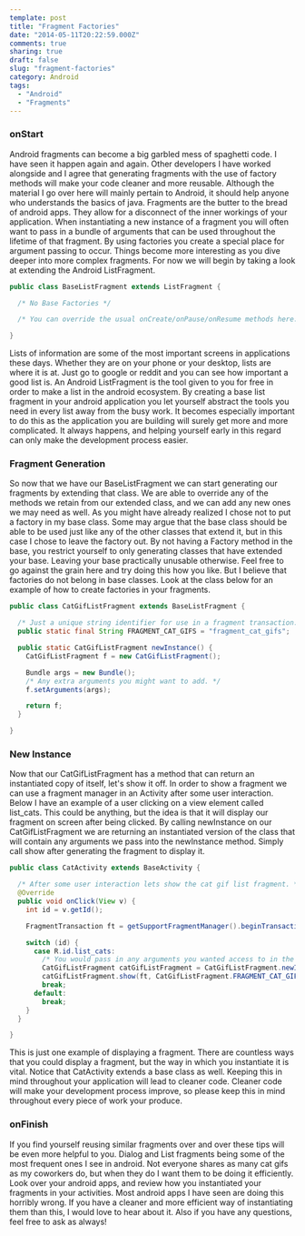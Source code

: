 ```yaml
---
template: post
title: "Fragment Factories"
date: "2014-05-11T20:22:59.000Z"
comments: true
sharing: true
draft: false
slug: "fragment-factories"
category: Android
tags:
  - "Android"
  - "Fragments"
---
```


### onStart
Android fragments can become a big garbled mess of spaghetti code. I have seen it happen again and again. Other developers I have worked alongside and I agree that generating fragments with the use of factory methods will make your code cleaner and more reusable. Although the material I go over here will mainly pertain to Android, it should help anyone who understands the basics of java. Fragments are the butter to the bread of android apps. They allow for a disconnect of the inner workings of your application. When instantiating a new instance of a fragment you will often want to pass in a bundle of arguments that can be used throughout the lifetime of that fragment. By using factories you create a special place for argument passing to occur. Things become more interesting as you dive deeper into more complex fragments. For now we will begin by taking a look at extending the Android ListFragment.


```java An Example ListFragment
public class BaseListFragment extends ListFragment {

  /* No Base Factories */

  /* You can override the usual onCreate/onPause/onResume methods here. */

}
```

Lists of information are some of the most important screens in applications these days. Whether they are on your phone or your desktop, lists are where it is at. Just go to google or reddit and you can see how important a good list is. An Android ListFragment is the tool given to you for free in order to make a list in the android ecosystem. By creating a base list fragment in your android application you let yourself abstract the tools you need in every list away from the busy work. It becomes especially important to do this as the application you are building will surely get more and more complicated. It always happens, and helping yourself early in this regard can only make the development process easier.

### Fragment Generation
So now that we have our BaseListFragment we can start generating our fragments by extending that class. We are able to override any of the methods we retain from our extended class, and we can add any new ones we may need as well. As you might have already realized I chose not to put a factory in my base class. Some may argue that the base class should be able to be used just like any of the other classes that extend it, but in this case I chose to leave the factory out. By not having a Factory method in the base, you restrict yourself to only generating classes that have extended your base. Leaving your base practically unusable otherwise. Feel free to go against the grain here and try doing this how you like. But I believe that factories do not belong in base classes. Look at the class below for an example of how to create factories in your fragments.

```java A Fragment Factory
public class CatGifListFragment extends BaseListFragment {

  /* Just a unique string identifier for use in a fragment transaction. */
  public static final String FRAGMENT_CAT_GIFS = "fragment_cat_gifs";

  public static CatGifListFragment newInstance() {
    CatGifListFragment f = new CatGifListFragment();

    Bundle args = new Bundle();
    /* Any extra arguments you might want to add. */
    f.setArguments(args);

    return f;
  }

}
```

### New Instance
Now that our CatGifListFragment has a method that can return an instantiated copy of itself, let's show it off. In order to show a fragment we can use a fragment manager in an Activity after some user interaction. Below I have an example of a user clicking on a view element called list_cats. This could be anything, but the idea is that it will display our fragment on screen after being clicked. By calling newInstance on our CatGifListFragment we are returning an instantiated version of the class that will contain any arguments we pass into the newInstance method. Simply call show after generating the fragment to display it.

```java New Fragment Instance
public class CatActivity extends BaseActivity {

  /* After some user interaction lets show the cat gif list fragment. */
  @Override
  public void onClick(View v) {
    int id = v.getId();

    FragmentTransaction ft = getSupportFragmentManager().beginTransaction();

    switch (id) {
      case R.id.list_cats:
        /* You would pass in any arguments you wanted access to in the fragment here. */
        CatGifListFragment catGifListFragment = CatGifListFragment.newInstance();
        catGifListFragment.show(ft, CatGifListFragment.FRAGMENT_CAT_GIFS);
        break;
      default:
        break;
    }
  }

}
```

This is just one example of displaying a fragment. There are countless ways that you could display a fragment, but the way in which you instantiate it is vital. Notice that CatActivity extends a base class as well. Keeping this in mind throughout your application will lead to cleaner code. Cleaner code will make your development process improve, so please keep this in mind throughout every piece of work your produce.

### onFinish
If you find yourself reusing similar fragments over and over these tips will be even more helpful to you. Dialog and List fragments being some of the most frequent ones I see in android. Not everyone shares as many cat gifs as my coworkers do, but when they do I want them to be doing it efficiently. Look over your android apps, and review how you instantiated your fragments in your activities. Most android apps I have seen are doing this horribly wrong. If you have a cleaner and more efficient way of instantiating them than this, I would love to hear about it. Also if you have any questions, feel free to ask as always!
